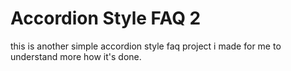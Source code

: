 # Accordion Style FAQ 2
this is another simple accordion style faq project i made for me to understand more how it's done.